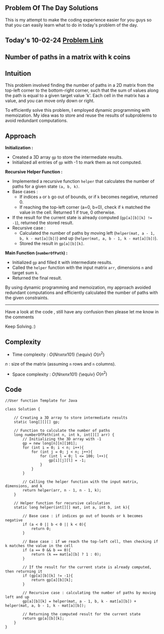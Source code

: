 ## Problem Of The Day Solutions

This is my attempt to make the coding experience easier for you guys so that you can easily learn what to do in today's problem of the day.

## Today's 10-02-24 [Problem Link](https://www.geeksforgeeks.org/problems/number-of-paths-in-a-matrix-with-k-coins2728/1)
## Number of paths in a matrix with k coins

## Intuition

This problem involved finding the number of paths in a 2D matrix from the top-left corner to the bottom-right corner, such that the sum of values along the path is equal to a given target value 'k'. Each cell in the matrix has a value, and you can move only down or right.

To efficiently solve this problem, I employed dynamic programming with memoization. My idea was to store and reuse the results of subproblems to avoid redundant computations.

## Approach

**Initialization :**
- Created a 3D array `gp` to store the intermediate results.
- Initialized all entries of `gp` with -1 to mark them as not computed.

**Recursive Helper Function :**
- Implemented a recursive function `helper` that calculates the number of paths for a given state `(a, b, k)`.
- Base cases :
  - If indices `a` or `b` go out of bounds, or if `k` becomes negative, returned 0.
  - If reaching the top-left corner (a=0, b=0), check if `k` matched the value in the cell. Returned 1 if true, 0 otherwise.
- If the result for the current state is already computed (`gp[a][b][k] != -1`), returned the stored result.
- Recursive case :
  - Calculated the number of paths by moving left (`helper(mat, a - 1, b, k - mat[a][b])`) and up (`helper(mat, a, b - 1, k - mat[a][b])`).
  - Stored the result in `gp[a][b][k]`.

**Main Function (`numberOfPath`) :**
- Initialized `gp` and filled it with intermediate results.
- Called the `helper` function with the input matrix `arr`, dimensions `n` and target sum `k`.
- Returned the final result.

By using dynamic programming and memoization, my approach avoided redundant computations and efficiently calculated the number of paths with the given constraints.

---
Have a look at the code , still have any confusion then please let me know in the comments

Keep Solving.:)

## Complexity
- Time complexity : $O(Nn x n x 101)$ {\equiv} $O(n^2)$ 
<!-- Add your time complexity here, e.g. $$O())$$ -->

$n$ : size of the matrix (assuming `n` rows and `n` columns).

- Space complexity : $O(Nn x n x 101)$ {\equiv} $O(n^2)$ 
<!-- Add your space complexity here, e.g. $$O(n)$$ -->

## Code 

```
//User function Template for Java

class Solution {
    
    // Creating a 3D array to store intermediate results
    static long[][][] gp; 

    // Function to calculate the number of paths
    long numberOfPath(int n, int k, int[][] arr) {
        // Initializing the 3D array with -1
        gp = new long[n][n][101];
        for (int i = 0; i < n; i++){
            for (int j = 0; j < n; j++){
                for (int l = 0; l <= 100; l++){
                    gp[i][j][l] = -1;
                }
            }
        }
 
        // Calling the helper function with the input matrix, dimensions, and k
        return helper(arr, n - 1, n - 1, k);
    }

    // Helper function for recursive calculation
    static long helper(int[][] mat, int a, int b, int k){
        
        // Base case : if indices go out of bounds or k becomes negative
        if (a < 0 || b < 0 || k < 0){
            return 0;
        }
        
        // Base case : if we reach the top-left cell, then checking if k matches the value in the cell
        if (a == 0 && b == 0){
            return (k == mat[a][b] ? 1 : 0);
        }
        
        // If the result for the current state is already computed, then returning it
        if (gp[a][b][k] != -1){
            return gp[a][b][k];
        }
        
        // Recursive case : calculating the number of paths by moving left and up
        gp[a][b][k] = helper(mat, a - 1, b, k - mat[a][b]) + helper(mat, a, b - 1, k - mat[a][b]);
        
        // Returning the computed result for the current state
        return gp[a][b][k];
    }
}
            
```